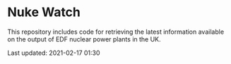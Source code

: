 # Nuke Watch

This repository includes code for retrieving the latest information available on the output of EDF nuclear power plants in the UK.

Last updated: 2021-02-17 01:30